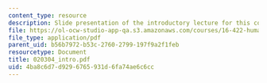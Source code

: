 ```yaml
---
content_type: resource
description: Slide presentation of the introductory lecture for this course.
file: https://ol-ocw-studio-app-qa.s3.amazonaws.com/courses/16-422-human-supervisory-control-of-automated-systems-spring-2004/4ba8c6d7d9296765931d6fa74ae6c6cc_020304_intro.pdf
file_type: application/pdf
parent_uid: b56b7972-b53c-2760-2799-197f9a2f1feb
resourcetype: Document
title: 020304_intro.pdf
uid: 4ba8c6d7-d929-6765-931d-6fa74ae6c6cc
---
```

